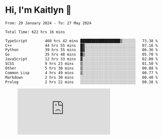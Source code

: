 # Hi, I'm Kaitlyn 👋
<!--START_SECTION:waka-->

```txt
From: 29 January 2024 - To: 27 May 2024

Total Time: 622 hrs 16 mins

TypeScript        460 hrs 42 mins ██████████████████▒░░░░░░   73.38 %
C++               44 hrs 55 mins  █▓░░░░░░░░░░░░░░░░░░░░░░░   07.16 %
Python            39 hrs 55 mins  █▓░░░░░░░░░░░░░░░░░░░░░░░   06.36 %
Go                35 hrs 48 mins  █▒░░░░░░░░░░░░░░░░░░░░░░░   05.70 %
JavaScript        12 hrs 33 mins  ▓░░░░░░░░░░░░░░░░░░░░░░░░   02.00 %
SCSS              9 hrs 23 mins   ▒░░░░░░░░░░░░░░░░░░░░░░░░   01.50 %
Other             5 hrs 30 mins   ▒░░░░░░░░░░░░░░░░░░░░░░░░   00.88 %
Common Lisp       4 hrs 49 mins   ▒░░░░░░░░░░░░░░░░░░░░░░░░   00.77 %
Markdown          2 hrs 30 mins   ░░░░░░░░░░░░░░░░░░░░░░░░░   00.40 %
Prolog            2 hrs 22 mins   ░░░░░░░░░░░░░░░░░░░░░░░░░   00.38 %
```

<!--END_SECTION:waka-->

<figure><embed src="https://wakatime.com/share/@018d58bc-3d22-46c9-b2d7-4ed36fb8172d/243b5d9b-77cd-4133-89ff-dcc8f225fa18.svg"></embed></figure>
